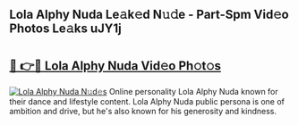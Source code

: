 ## Lola Alphy Nuda Le𝚊k𝚎d N𝚞𝚍e - Part-Spm Vid𝚎o Photos Le𝚊ks uJY1j

# <h2><a href="http://fbd04kt.evod.top/?m=Lola+Alphy+Nuda">🔗 👉🔴 Lola Alphy Nuda Vid𝚎o Ph𝚘t𝚘s</a></h2>

[![Lola Alphy Nuda N𝚞d𝚎s](https://i.imgur.com/8V9OHl7.gif)](http://fbd04kt.evod.top/?m=Lola+Alphy+Nuda)
Online personality Lola Alphy Nuda known for their dance and lifestyle content. Lola Alphy Nuda public persona is one of ambition and drive, but he's also known for his generosity and kindness. 

